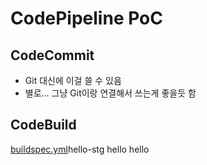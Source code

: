 # CodePipeline PoC

## CodeCommit

- Git 대신에 이걸 쓸 수 있음
- 별로... 그냥 Git이랑 연결해서 쓰는게 좋을듯 함

## CodeBuild

[buildspec.yml](./buildspec.yml)hello-stg
hello
hello
